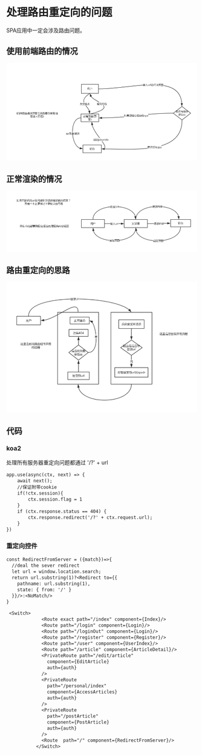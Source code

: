 # 处理路由重定向的问题

SPA应用中一定会涉及路由问题。

## 使用前端路由的情况
  
![](../media/router-1.png)

## 正常渲染的情况

![](../media/router-2.png)

## 路由重定向的思路
![](../media/router-3.png)

## 代码

### koa2

处理所有服务器重定向问题都通过 '/?' + url

```
app.use(async(ctx, next) => {
	await next();
	//保证附带cookie
	if(!ctx.session){
		ctx.session.flag = 1
	}
	if (ctx.response.status == 404) {
		ctx.response.redirect('/?' + ctx.request.url);
	}
})
```
### 重定向控件

```
const RedirectFromServer = ({match})=>{
  //deal the sever redirect
  let url = window.location.search;
  return url.substring(1)?<Redirect to={{
    pathname: url.substring(1),
    state: { from: '/' }
  }}/>:<NoMatch/>
}
```

```
 <Switch>
             <Route exact path="/index" component={Index}/>
             <Route path="/login" component={Login}/>
             <Route path="/loginOut" component={Login}/>
             <Route path="/register" component={Register}/>
             <Route path="/user" component={UserIndex}/>
             <Route path="/article" component={ArticleDetail}/>
             <PrivateRoute path="/edit/article"
               component={EditArticle}
               auth={auth}
             />
             <PrivateRoute
               path="/personal/index"
               component={AccessArticles}
               auth={auth}
             />
             <PrivateRoute
               path="/postArticle"
               component={PostArticle}
               auth={auth}
             />
             <Route  path="/" component={RedirectFromServer}/>
           </Switch>
```


